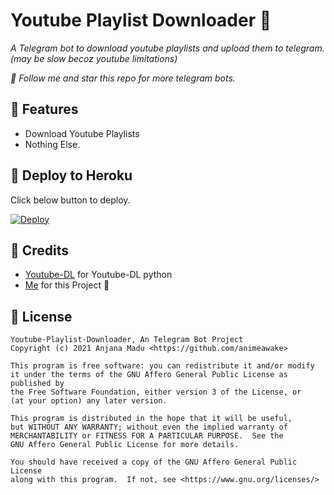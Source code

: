 # Youtube Playlist Downloader 📛
_A Telegram bot to download youtube playlists and upload them to telegram. (may be slow becoz youtube limitations)_

_🎯 Follow me and star this repo for more telegram bots._

## 📌 Features
- Download Youtube Playlists
- Nothing Else.

## 📌 Deploy to Heroku
Click below button to deploy.

[![Deploy](https://www.herokucdn.com/deploy/button.svg)](https://heroku.com/deploy?template=https://github.com/animeawake/Youtube-Playlist-Downloader)

## 📌 Credits
- [Youtube-DL](https://youtube-dl.org) for Youtube-DL python
- [Me](https://github.com/animeawake) for this Project 🤪

## 📌 License
```
Youtube-Playlist-Downloader, An Telegram Bot Project
Copyright (c) 2021 Anjana Madu <https://github.com/animeawake>

This program is free software: you can redistribute it and/or modify
it under the terms of the GNU Affero General Public License as published by
the Free Software Foundation, either version 3 of the License, or
(at your option) any later version.

This program is distributed in the hope that it will be useful,
but WITHOUT ANY WARRANTY; without even the implied warranty of
MERCHANTABILITY or FITNESS FOR A PARTICULAR PURPOSE.  See the
GNU Affero General Public License for more details.

You should have received a copy of the GNU Affero General Public License
along with this program.  If not, see <https://www.gnu.org/licenses/>
```
